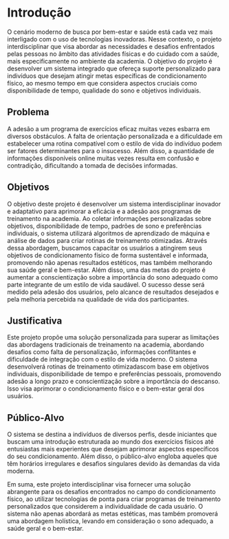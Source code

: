 # Introdução

O cenário moderno de busca por bem-estar e saúde está cada vez mais interligado com o uso de tecnologias inovadoras. Nesse contexto, o projeto interdisciplinar que visa abordar as necessidades e desafios enfrentados pelas pessoas no âmbito das atividades físicas e do cuidado com a saúde, mais especificamente no ambiente da academia. O objetivo do projeto é desenvolver um sistema integrado que ofereça suporte personalizado para indivíduos que desejam atingir metas específicas de condicionamento físico, ao mesmo tempo em que considera aspectos cruciais como disponibilidade de tempo, qualidade do sono e objetivos individuais.

## Problema

A adesão a um programa de exercícios eficaz muitas vezes esbarra em diversos obstáculos. A falta de orientação personalizada e a dificuldade em estabelecer uma rotina compatível com o estilo de vida do indivíduo podem ser fatores determinantes para o insucesso. Além disso, a quantidade de informações disponíveis online muitas vezes resulta em confusão e contradição, dificultando a tomada de decisões informadas.

## Objetivos
O objetivo deste projeto é desenvolver um sistema interdisciplinar inovador e adaptativo para aprimorar a eficácia e a adesão aos programas de treinamento na academia. Ao coletar informações personalizadas sobre objetivos, disponibilidade de tempo, padrões de sono e preferências individuais, o sistema utilizará algoritmos de aprendizado de máquina e análise de dados para criar  rotinas de treinamento otimizadas. Através dessa abordagem, buscamos capacitar os usuários a atingirem seus objetivos de condicionamento físico de forma sustentável e informada, promovendo não apenas resultados estéticos, mas também melhorando sua saúde geral e bem-estar. Além disso, uma das metas do projeto é aumentar a conscientização sobre a importância do sono adequado como parte integrante de um estilo de vida saudável. O sucesso desse  será medido pela adesão dos usuários, pelo alcance de resultados desejados e pela melhoria percebida na qualidade de vida dos participantes.

## Justificativa
Este projeto propõe uma solução personalizada para superar as limitações das abordagens tradicionais de treinamento na academia, abordando desafios como falta de personalização, informações conflitantes e dificuldade de integração com o estilo de vida moderno. O sistema desenvolverá rotinas de treinamento otimizadascom base em objetivos individuais, disponibilidade de tempo e preferências pessoais, promovendo adesão a longo prazo e conscientização sobre a importância do descanso. Isso visa aprimorar o condicionamento físico e o bem-estar geral dos usuários.

## Público-Alvo
O sistema se destina a indivíduos de diversos perfis, desde iniciantes que buscam uma introdução estruturada ao mundo dos exercícios físicos até entusiastas mais experientes que desejam aprimorar aspectos específicos do seu condicionamento. Além disso, o público-alvo engloba aqueles que têm horários irregulares e desafios singulares devido às demandas da vida moderna.

Em suma, este projeto interdisciplinar visa fornecer uma solução abrangente para os desafios encontrados no campo do condicionamento físico, ao utilizar tecnologias de  ponta para criar programas de treinamento personalizados que considerem a individualidade de cada usuário. O sistema não apenas abordará as metas estéticas, mas também promoverá uma abordagem holística, levando em consideração o sono adequado, a saúde geral e o bem-estar.
